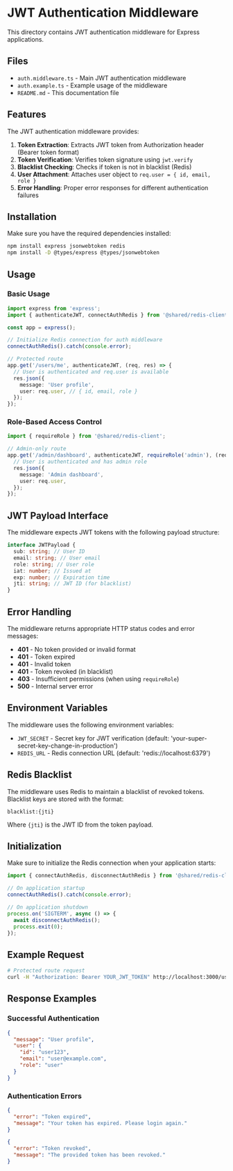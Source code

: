 # JWT Authentication Middleware

This directory contains JWT authentication middleware for Express applications.

## Files

- `auth.middleware.ts` - Main JWT authentication middleware
- `auth.example.ts` - Example usage of the middleware
- `README.md` - This documentation file

## Features

The JWT authentication middleware provides:

1. **Token Extraction**: Extracts JWT token from Authorization header (Bearer token format)
2. **Token Verification**: Verifies token signature using `jwt.verify`
3. **Blacklist Checking**: Checks if token is not in blacklist (Redis)
4. **User Attachment**: Attaches user object to `req.user = { id, email, role }`
5. **Error Handling**: Proper error responses for different authentication failures

## Installation

Make sure you have the required dependencies installed:

```bash
npm install express jsonwebtoken redis
npm install -D @types/express @types/jsonwebtoken
```

## Usage

### Basic Usage

```typescript
import express from 'express';
import { authenticateJWT, connectAuthRedis } from '@shared/redis-client';

const app = express();

// Initialize Redis connection for auth middleware
connectAuthRedis().catch(console.error);

// Protected route
app.get('/users/me', authenticateJWT, (req, res) => {
  // User is authenticated and req.user is available
  res.json({
    message: 'User profile',
    user: req.user, // { id, email, role }
  });
});
```

### Role-Based Access Control

```typescript
import { requireRole } from '@shared/redis-client';

// Admin-only route
app.get('/admin/dashboard', authenticateJWT, requireRole('admin'), (req, res) => {
  // User is authenticated and has admin role
  res.json({
    message: 'Admin dashboard',
    user: req.user,
  });
});
```

## JWT Payload Interface

The middleware expects JWT tokens with the following payload structure:

```typescript
interface JWTPayload {
  sub: string; // User ID
  email: string; // User email
  role: string; // User role
  iat: number; // Issued at
  exp: number; // Expiration time
  jti: string; // JWT ID (for blacklist)
}
```

## Error Handling

The middleware returns appropriate HTTP status codes and error messages:

- **401** - No token provided or invalid format
- **401** - Token expired
- **401** - Invalid token
- **401** - Token revoked (in blacklist)
- **403** - Insufficient permissions (when using `requireRole`)
- **500** - Internal server error

## Environment Variables

The middleware uses the following environment variables:

- `JWT_SECRET` - Secret key for JWT verification (default: 'your-super-secret-key-change-in-production')
- `REDIS_URL` - Redis connection URL (default: 'redis://localhost:6379')

## Redis Blacklist

The middleware uses Redis to maintain a blacklist of revoked tokens. Blacklist keys are stored with the format:

```
blacklist:{jti}
```

Where `{jti}` is the JWT ID from the token payload.

## Initialization

Make sure to initialize the Redis connection when your application starts:

```typescript
import { connectAuthRedis, disconnectAuthRedis } from '@shared/redis-client';

// On application startup
connectAuthRedis().catch(console.error);

// On application shutdown
process.on('SIGTERM', async () => {
  await disconnectAuthRedis();
  process.exit(0);
});
```

## Example Request

```bash
# Protected route request
curl -H "Authorization: Bearer YOUR_JWT_TOKEN" http://localhost:3000/users/me
```

## Response Examples

### Successful Authentication

```json
{
  "message": "User profile",
  "user": {
    "id": "user123",
    "email": "user@example.com",
    "role": "user"
  }
}
```

### Authentication Errors

```json
{
  "error": "Token expired",
  "message": "Your token has expired. Please login again."
}
```

```json
{
  "error": "Token revoked",
  "message": "The provided token has been revoked."
}
```
